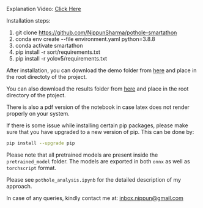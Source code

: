 Explanation Video: [Click Here](https://drive.google.com/file/d/1l7BrMW_qcdrA31Egw-Y6bgOoA2t1mopl/view?usp=sharing)

Installation steps:


1. git clone https://github.com/NippunSharma/pothole-smartathon
2. conda env create --file environment.yaml python=3.8.8
3. conda activate smartathon
4. pip install -r sort/requirements.txt
5. pip install -r yolov5/requirements.txt

After installation, you can download the demo folder from [here](https://drive.google.com/drive/folders/1kbdq5wX7ZpVQtV8GDoySdapZK3cFw8du?usp=sharing) and place in
the root directoty of the project.

You can also download the results folder from [here](https://drive.google.com/drive/folders/1JiUqNV_Vhf_wKtu_thuAG0zm55kSNULs?usp=sharing) and place in the root directory
of the ptoject.

There is also a pdf version of the notebook in case latex does not render properly on your system.

If there is some issue while installing certain pip packages, please make sure
that you have upgraded to a new version of pip. This can be done by:

```bash
pip install --upgrade pip
```


Please note that all pretrained models are present inside the  `pretrained_model` folder.
The models are exported in both `onnx` as well as `torchscript` format.

Please see `pothole_analysis.ipynb` for the detailed description of my approach.



In case of any queries, kindly contact me at: [inbox.nippun@gmail.com](mailto:inbox.nippun@gmail.com)
